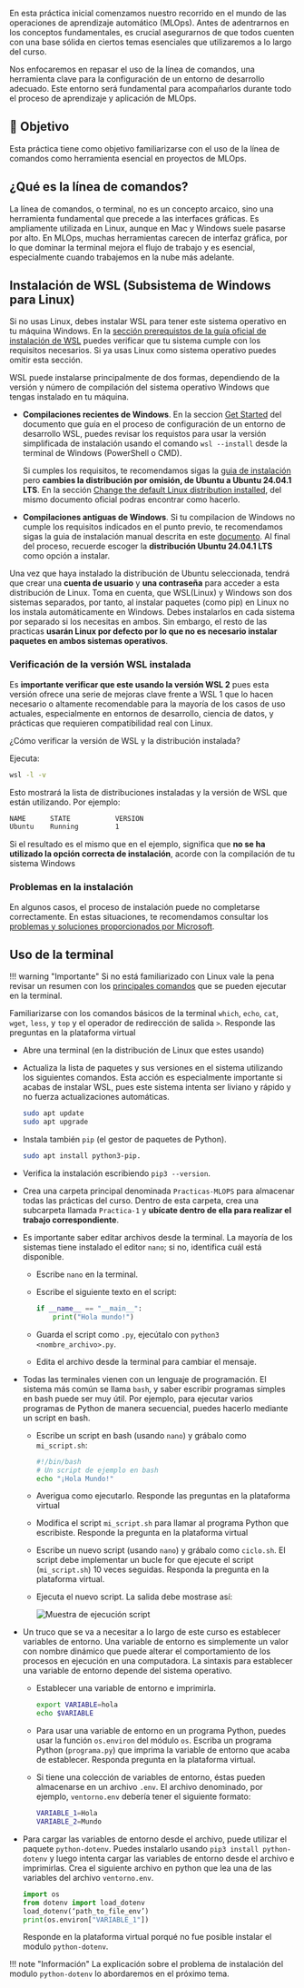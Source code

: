En esta práctica inicial comenzamos nuestro recorrido en el mundo de las operaciones de aprendizaje automático (MLOps). Antes de adentrarnos en los conceptos fundamentales, es crucial asegurarnos de que todos cuenten con una base sólida en ciertos temas esenciales que utilizaremos a lo largo del curso.

Nos enfocaremos en repasar el uso de la línea de comandos, una herramienta clave para la configuración de un entorno de desarrollo adecuado. Este entorno será fundamental para acompañarlos durante todo el proceso de aprendizaje y aplicación de MLOps.

## 🎯 Objetivo

Esta práctica tiene como objetivo familiarizarse con el uso de la línea de comandos como herramienta esencial en proyectos de MLOps.

## ¿Qué es la línea de comandos?
La línea de comandos, o terminal, no es un concepto arcaico, sino una herramienta fundamental que precede a las interfaces gráficas. Es ampliamente utilizada en Linux, aunque en Mac y Windows suele pasarse por alto. En MLOps, muchas herramientas carecen de interfaz gráfica, por lo que dominar la terminal mejora el flujo de trabajo y es esencial, especialmente cuando trabajemos en la nube más adelante.

## Instalación de WSL (Subsistema de Windows para Linux)
Si no usas Linux, debes instalar WSL para tener este sistema operativo en tu máquina Windows. En la [sección prerequistos de la guía oficial de instalación de WSL](https://learn.microsoft.com/en-us/windows/wsl/install) puedes verificar que tu sistema cumple con los requisitos necesarios.  Si ya usas Linux como sistema operativo puedes omitir esta sección.

WSL puede instalarse principalmente de dos formas, dependiendo de la versión y número de compilación del sistema operativo Windows que tengas instalado en tu máquina.

- **Compilaciones recientes de Windows**.
    En la seccion [Get Started](https://learn.microsoft.com/en-us/windows/wsl/setup/environment) del documento que guía en el proceso de configuración de un entorno de desarrollo WSL, puedes revisar los requistos para usar la versión simplificada de instalación usando el comando `wsl --install` desde la terminal de Windows (PowerShell o CMD).

    Si cumples los requisitos, te recomendamos sigas la [guia de instalación](https://learn.microsoft.com/en-us/windows/wsl/install) pero **cambies la distribución por omisión, de Ubuntu a Ubuntu 24.04.1 LTS**. En la sección [Change the default Linux distribution installed](https://learn.microsoft.com/en-us/windows/wsl/install), del mismo documento oficial podras encontrar como hacerlo.

- **Compilaciones antiguas de Windows**.
    Si tu compilacion de Windows no cumple los requisitos indicados en el punto previo, te recomendamos sigas la guia de instalación manual descrita en este [documento](https://learn.microsoft.com/en-us/windows/wsl/install-manual?source=recommendations). Al final del proceso, recuerde escoger la **distribución Ubuntu 24.04.1 LTS** como opción a instalar.
    
    
Una vez que haya instalado la distribución de Ubuntu seleccionada, tendrá que crear una **cuenta de usuario** y **una contraseña** para acceder a esta distribución de Linux. Toma en cuenta, que WSL(Linux) y Windows son dos sistemas separados, por tanto, al instalar paquetes (como pip) en Linux no los instala automáticamente en Windows. Debes instalarlos en cada sistema por separado si los necesitas en ambos. Sin embargo, el resto de las practicas **usarán Linux por defecto por lo que no es necesario instalar paquetes en ambos sistemas operativos**.

### Verificación de la versión WSL instalada

Es **importante verificar que este usando la versión WSL 2** pues esta versión ofrece una serie de mejoras clave frente a WSL 1 que lo hacen necesario o altamente recomendable para la mayoría de los casos de uso actuales, especialmente en entornos de desarrollo, ciencia de datos, y prácticas que requieren compatibilidad real con Linux.

¿Cómo verificar la versión de WSL y la distribución instalada?

Ejecuta:
```bash 
wsl -l -v
```

Esto mostrará la lista de distribuciones instaladas y la versión de WSL que están utilizando. Por ejemplo:
```bash 
NAME      STATE           VERSION
Ubuntu    Running         1
```
Si el resultado es el mismo que en el ejemplo, significa que **no se ha utilizado la opción correcta de instalación**, acorde con la compilación de tu sistema Windows


### Problemas en la instalación
En algunos casos, el proceso de instalación puede no completarse correctamente. En estas situaciones, te recomendamos consultar los [problemas y soluciones proporcionados por Microsoft](https://learn.microsoft.com/en-us/windows/wsl/troubleshooting?source=recommendations).


## Uso de la terminal 

!!! warning "Importante"
    Si no está familiarizado con Linux vale la pena revisar un resumen con los [principales comandos](recursos/command_line_cheatsheet.pdf) que se pueden ejecutar en la terminal.

Familiarizarse con los comandos básicos de la terminal `which`, `echo`, `cat`, `wget`, `less`, y `top` y el operador de redirección de salida `>`. Responde las preguntas en la plataforma virtual

- Abre una terminal (en la distribución de Linux que estes usando)

- Actualiza la lista de paquetes y sus versiones en el sistema utilizando los siguientes comandos. Esta acción es especialmente importante si acabas de instalar WSL, pues este sistema intenta ser liviano y rápido y no fuerza actualizaciones automáticas.

    ```bash 
    sudo apt update
    sudo apt upgrade 
    ```

- Instala también `pip` (el gestor de paquetes de Python).
    ```bash
    sudo apt install python3-pip.
    ```

- Verifica la instalación escribiendo `pip3 --version`.

- Crea una carpeta principal denominada `Practicas-MLOPS` para almacenar todas las prácticas del curso. Dentro de esta carpeta, crea una subcarpeta llamada `Practica-1` y **ubícate dentro de ella para realizar el trabajo correspondiente**.
  
- Es importante saber editar archivos desde la terminal. La mayoría de los sistemas tiene instalado el editor `nano`; si no, identifica cuál está disponible.

    - Escribe `nano` en la terminal.
    - Escribe el siguiente texto en el script:
    
        ```python
        if __name__ == "__main__":
            print("Hola mundo!")
        ```    
    
    - Guarda el script como `.py`, ejecútalo con `python3 <nombre_archivo>.py`.
    - Edita el archivo desde la terminal para cambiar el mensaje.

- Todas las terminales vienen con un lenguaje de programación. El sistema más común se llama `bash`, y saber escribir programas simples en bash puede ser muy útil. Por ejemplo, para ejecutar varios programas de Python de manera secuencial, puedes hacerlo mediante un script en bash.

    - Escribe un script en bash (usando `nano`) y grábalo como `mi_script.sh`:

        ```bash
        #!/bin/bash
        # Un script de ejemplo en bash
        echo "¡Hola Mundo!"
        ```
    
    - Averigua como ejecutarlo. Responde las preguntas en la plataforma virtual
    - Modifica el script `mi_script.sh` para llamar al programa Python que escribiste. Responde la pregunta en la plataforma virtual
    - Escribe un nuevo script (usando `nano`) y grábalo como `ciclo.sh`. El script debe implementar un bucle for que ejecute el script (`mi_script.sh`) 10 veces seguidas. Responda la pregunta en la plataforma virtual.
    - Ejecuta el nuevo script. La salida debe mostrase así:

        ![Muestra de ejecución script](recursos/imagen1.gif)

- Un truco que se va a necesitar a lo largo de este curso es establecer variables de entorno. Una variable de entorno es simplemente un valor con nombre dinámico que puede alterar el comportamiento de los procesos en ejecución en una computadora. La sintaxis para establecer una variable de entorno depende del sistema operativo.
    - Establecer una variable de entorno e imprimirla.

        ```bash
        export VARIABLE=hola
        echo $VARIABLE
        ```
    
    - Para usar una variable de entorno en un programa Python, puedes usar la función `os.environ` del módulo `os`. Escriba un programa Python (`programa.py`) que imprima la variable de entorno que acaba de establecer. Responda pregunta en la plataforma virtual.
    - <a id="mi-ancla"></a>Si tiene una colección de variables de entorno, éstas pueden almacenarse en un archivo `.env`. El archivo denominado, por ejemplo, `ventorno.env` debería tener el siguiente formato:

        ```bash
        VARIABLE_1=Hola
        VARIABLE_2=Mundo
        ```

- Para cargar las variables de entorno desde el archivo, puede utilizar el paquete `python-dotenv`. Puedes instalarlo usando `pip3 install python-dotenv` y luego intenta cargar las variables de entorno desde el archivo e imprimirlas. Crea el siguiente archivo en python que lea una de las variables del archivo `ventorno.env`.

    ```python
    import os
    from dotenv import load_dotenv
    load_dotenv(‘path_to_file_env’)
    print(os.environ["VARIABLE_1"])
    ```

    Responde en la plataforma virtual porqué no fue posible instalar el modulo `python-dotenv`.

!!! note "Información"
    La explicación sobre el problema de instalación del modulo `python-dotenv` lo abordaremos en el próximo tema.
